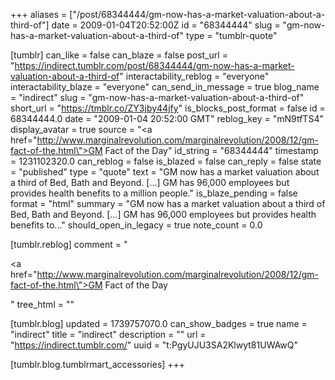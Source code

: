 +++
aliases = ["/post/68344444/gm-now-has-a-market-valuation-about-a-third-of"]
date = 2009-01-04T20:52:00Z
id = "68344444"
slug = "gm-now-has-a-market-valuation-about-a-third-of"
type = "tumblr-quote"

[tumblr]
can_like = false
can_blaze = false
post_url = "https://indirect.tumblr.com/post/68344444/gm-now-has-a-market-valuation-about-a-third-of"
interactability_reblog = "everyone"
interactability_blaze = "everyone"
can_send_in_message = true
blog_name = "indirect"
slug = "gm-now-has-a-market-valuation-about-a-third-of"
short_url = "https://tmblr.co/ZY3jby44jfy"
is_blocks_post_format = false
id = 68344444.0
date = "2009-01-04 20:52:00 GMT"
reblog_key = "mN9tfTS4"
display_avatar = true
source = "<a href=\"http://www.marginalrevolution.com/marginalrevolution/2008/12/gm-fact-of-the.html\">GM Fact of the Day</a>"
id_string = "68344444"
timestamp = 1231102320.0
can_reblog = false
is_blazed = false
can_reply = false
state = "published"
type = "quote"
text = "GM now has a market valuation about a third of Bed, Bath and Beyond. [&hellip;] GM has 96,000 employees but provides health benefits to a million people."
is_blaze_pending = false
format = "html"
summary = "GM now has a market valuation about a third of Bed, Bath and Beyond. […] GM has 96,000 employees but provides health benefits to..."
should_open_in_legacy = true
note_count = 0.0

[tumblr.reblog]
comment = "<p><a href=\"http://www.marginalrevolution.com/marginalrevolution/2008/12/gm-fact-of-the.html\">GM Fact of the Day</a></p>"
tree_html = ""

[tumblr.blog]
updated = 1739757070.0
can_show_badges = true
name = "indirect"
title = "indirect"
description = ""
url = "https://indirect.tumblr.com/"
uuid = "t:PgyUJU3SA2Klwyt81UWAwQ"

[tumblr.blog.tumblrmart_accessories]
+++
